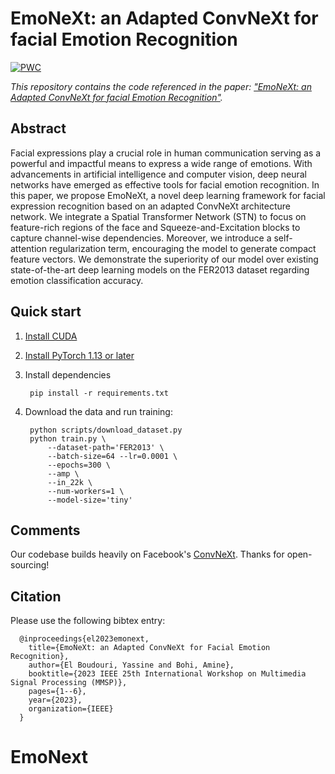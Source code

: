 # EmoNeXt: an Adapted ConvNeXt for facial Emotion Recognition

[![PWC](https://img.shields.io/endpoint.svg?url=https://paperswithcode.com/badge/emonext-an-adapted-convnext-for-facial/facial-expression-recognition-on-fer2013)](https://paperswithcode.com/sota/facial-expression-recognition-on-fer2013?p=emonext-an-adapted-convnext-for-facial)

*This repository contains the code referenced in the paper: ["EmoNeXt: an Adapted ConvNeXt for facial Emotion Recognition"](https://ieeexplore.ieee.org/abstract/document/10337732).*

## Abstract
Facial expressions play a crucial role in human communication serving as a powerful and impactful means to express a wide range of emotions. With advancements in artificial intelligence and computer vision, deep neural networks have emerged as effective tools for facial emotion recognition. In this paper, we propose EmoNeXt, a novel deep learning framework for facial expression recognition based on an adapted ConvNeXt architecture network. We integrate a Spatial Transformer Network (STN) to focus on feature-rich regions of the face and Squeeze-and-Excitation blocks to capture channel-wise dependencies. Moreover, we introduce a self-attention regularization term, encouraging the model to generate compact feature vectors. We demonstrate the superiority of our model over existing state-of-the-art deep learning models on the FER2013 dataset regarding emotion classification accuracy.

## Quick start

1. [Install CUDA](https://developer.nvidia.com/cuda-downloads)

2. [Install PyTorch 1.13 or later](https://pytorch.org/get-started/locally/)

3. Install dependencies
   
        pip install -r requirements.txt

5. Download the data and run training:

        python scripts/download_dataset.py
        python train.py \
            --dataset-path='FER2013' \
            --batch-size=64 --lr=0.0001 \
            --epochs=300 \
            --amp \
            --in_22k \
            --num-workers=1 \
            --model-size='tiny'

## Comments
Our codebase builds heavily on Facebook's [ConvNeXt](https://github.com/facebookresearch/ConvNeXt). Thanks for open-sourcing!

## Citation
Please use the following bibtex entry:

      @inproceedings{el2023emonext,
        title={EmoNeXt: an Adapted ConvNeXt for Facial Emotion Recognition},
        author={El Boudouri, Yassine and Bohi, Amine},
        booktitle={2023 IEEE 25th International Workshop on Multimedia Signal Processing (MMSP)},
        pages={1--6},
        year={2023},
        organization={IEEE}
      }


# EmoNext
